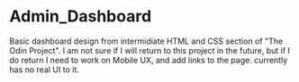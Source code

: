 # Admin_Dashboard

Basic dashboard design from intermidiate HTML and CSS section of "The Odin Project". I am not sure if I will return to this project in the future, but if I do return I need to work on Mobile UX, and add links to the page. currently has no real UI to it. 


